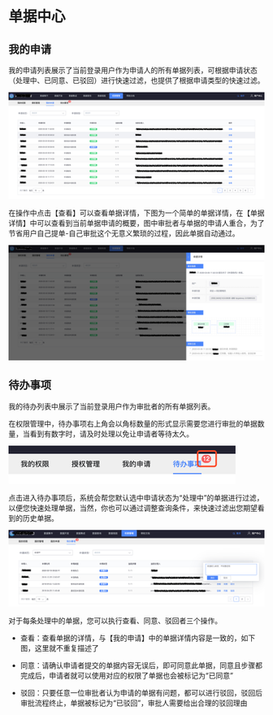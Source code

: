 # 单据中心

## 我的申请

我的申请列表展示了当前登录用户作为申请人的所有单据列表，可根据申请状态（处理中、已同意、已驳回）进行快速过滤，也提供了根据申请类型的快速过滤。

![image-20200331210629168](todo-list.assets/image-20200331210629168.png)

在操作中点击【查看】可以查看单据详情，下图为一个简单的单据详情，在【单据详情】中可以查看到当前单据申请的概要，图中审批者与单据的申请人重合，为了节省用户自己提单-自己审批这个无意义繁琐的过程，因此单据自动通过。  

![image-20200331210657859](todo-list.assets/image-20200331210657859.png)

## 待办事项

我的待办列表中展示了当前登录用户作为审批者的所有单据列表。

在权限管理中，待办事项右上角会以角标数量的形式显示需要您进行审批的单据数量，当看到有数字时，请及时处理以免让申请者等待太久。

![image-20200331210928813](todo-list.assets/image-20200331210928813.png)

点击进入待办事项后，系统会帮您默认选中申请状态为“处理中”的单据进行过滤，以便您快速处理单据，当然，你也可以通过调整查询条件，来快速过滤出您期望看到的历史单据。

![image-20200331211434519](todo-list.assets/image-20200331211434519.png)

对于每条处理中的单据，您可以执行查看、同意、驳回者三个操作。

* 查看：查看单据的详情，与【我的申请】中的单据详情内容是一致的，如下图，这里就不重复描述了
* 同意：请确认申请者提交的单据内容无误后，即可同意此单据，同意且步骤都完成后，申请者就可以使用对应的权限了单据也会被标记为“已同意”

* 驳回：只要任意一位审批者认为申请的单据有问题，都可以进行驳回，驳回后审批流程终止，单据被标记为“已驳回”，审批人需要给出合理的驳回理由
